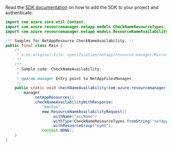 Read the [SDK documentation](https://github.com/Azure/azure-sdk-for-java/blob/azure-resourcemanager-netapp_1.0.0-beta.8/sdk/netapp/azure-resourcemanager-netapp/README.md) on how to add the SDK to your project and authenticate.

```java
import com.azure.core.util.Context;
import com.azure.resourcemanager.netapp.models.CheckNameResourceTypes;
import com.azure.resourcemanager.netapp.models.ResourceNameAvailabilityRequest;

/** Samples for NetAppResource CheckNameAvailability. */
public final class Main {
    /*
     * x-ms-original-file: specification/netapp/resource-manager/Microsoft.NetApp/stable/2021-10-01/examples/CheckNameAvailability.json
     */
    /**
     * Sample code: CheckNameAvailability.
     *
     * @param manager Entry point to NetAppFilesManager.
     */
    public static void checkNameAvailability(com.azure.resourcemanager.netapp.NetAppFilesManager manager) {
        manager
            .netAppResources()
            .checkNameAvailabilityWithResponse(
                "eastus",
                new ResourceNameAvailabilityRequest()
                    .withName("accName")
                    .withType(CheckNameResourceTypes.fromString("netAppAccount"))
                    .withResourceGroup("myRG"),
                Context.NONE);
    }
}
```
